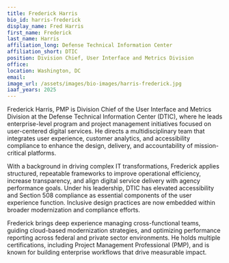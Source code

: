 ```yaml
---
title: Frederick Harris
bio_id: harris-frederick
display_name: Fred Harris
first_name: Frederick
last_name: Harris
affiliation_long: Defense Technical Information Center
affiliation_short: DTIC
position: Division Chief, User Interface and Metrics Division
office: 
location: Washington, DC
email: 
image_url: /assets/images/bio-images/harris-frederick.jpg
iaaf_years: 2025
---
```

Frederick Harris, PMP is Division Chief of the User Interface and Metrics Division at the Defense Technical Information Center (DTIC), where he leads enterprise-level program and project management initiatives focused on user-centered digital services. He directs a multidisciplinary team that integrates user experience, customer analytics, and accessibility compliance to enhance the design, delivery, and accountability of mission-critical platforms.

With a background in driving complex IT transformations, Frederick applies structured, repeatable frameworks to improve operational efficiency, increase transparency, and align digital service delivery with agency performance goals. Under his leadership, DTIC has elevated accessibility and Section 508 compliance as essential components of the user experience function. Inclusive design practices are now embedded within broader modernization and compliance efforts. 

Frederick brings deep experience managing cross-functional teams, guiding cloud-based modernization strategies, and optimizing performance reporting across federal and private sector environments. He holds multiple certifications, including Project Management Professional (PMP), and is known for building enterprise workflows that drive measurable impact.